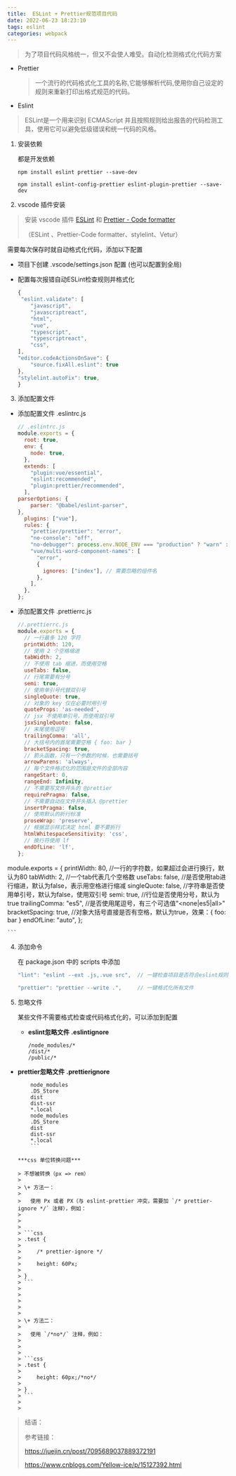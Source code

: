 ```yaml
---
title:  ESLint + Prettier规范项目代码
date: 2022-06-23 18:23:10
tags: eslint
categories: webpack
---
```


> 为了项目代码风格统一，但又不会使人难受。自动化检测格式化代码方案

- Prettier

	> 一个流行的代码格式化工具的名称,它能够解析代码,使用你自己设定的规则来重新打印出格式规范的代码。

	

- Eslint

> ESLint是一个用来识别 ECMAScript 并且按照规则给出报告的代码检测工具，使用它可以避免低级错误和统一代码的风格。

<!--more-->

1. 安装依赖

	都是开发依赖

	```
	npm install eslint prettier --save-dev
	
	npm install eslint-config-prettier eslint-plugin-prettier --save-dev
	```

2. vscode 插件安装

  > 安装 vscode 插件 [ESLint](https://link.juejin.cn/?target=https%3A%2F%2Fmarketplace.visualstudio.com%2Fitems%3FitemName%3Ddbaeumer.vscode-eslint) 和 [Prettier - Code formatter](https://link.juejin.cn/?target=https%3A%2F%2Fmarketplace.visualstudio.com%2Fitems%3FitemName%3Desbenp.prettier-vscode)
  >
  > （ESLint 、Prettier-Code formatter、stylelint、Vetur）

  需要每次保存时就自动格式化代码，添加以下配置

  - 项目下创建 .vscode/settings.json 配置 (也可以配置到全局)

  - 配置每次报错自动ESLint检查规则并格式化

  	```js
  	{
  	 "eslint.validate": [
  	    "javascript",
  	    "javascriptreact",
  	    "html",
  	    "vue",
  	    "typescript",
  	    "typescriptreact",
  	    "css",
  	],
  	"editor.codeActionsOnSave": {
  	    "source.fixAll.eslint": true
  	},
  	"stylelint.autoFix": true,
  	}
  	```

  

3. 添加配置文件

  - 添加配置文件 .eslintrc.js

  	```js
  	// .eslintrc.js
  	module.exports = {
  	  root: true,
  	  env: {
  	    node: true,
  	  },
  	  extends: [
  	    "plugin:vue/essential",
  	    "eslint:recommended",
  	    "plugin:prettier/recommended",
  	  ],
    parserOptions: {
  	    parser: "@babel/eslint-parser",
    },
  	  plugins: ["vue"],
  	  rules: {
  	    "prettier/prettier": "error",
  	    "no-console": "off",
  	    "no-debugger": process.env.NODE_ENV === "production" ? "warn" : "off",
  	    "vue/multi-word-component-names": [
  	      "error",
  	      {
  	        ignores: ["index"], // 需要忽略的组件名
  	      },
  	    ],
  	  },
  	};
  	
  	
  	```
  	
  	

  - 添加配置文件 .prettierrc.js

  	```js
  	//.prettierrc.js
  	module.exports = {
  	  // 一行最多 120 字符
  	  printWidth: 120,
  	  // 使用 2 个空格缩进
  	  tabWidth: 2,
  	  // 不使用 tab 缩进，而使用空格
  	  useTabs: false,
  	  // 行尾需要有分号
  	  semi: true,
  	  // 使用单引号代替双引号
  	  singleQuote: true,
  	  // 对象的 key 仅在必要时用引号
  	  quoteProps: 'as-needed',
  	  // jsx 不使用单引号，而使用双引号
  	  jsxSingleQuote: false,
  	  // 末尾使用逗号
  	  trailingComma: 'all',
  	  // 大括号内的首尾需要空格 { foo: bar }
  	  bracketSpacing: true,
  	  // 箭头函数，只有一个参数的时候，也需要括号
  	  arrowParens: 'always',
  	  // 每个文件格式化的范围是文件的全部内容
  	  rangeStart: 0,
  	  rangeEnd: Infinity,
  	  // 不需要写文件开头的 @prettier
  	  requirePragma: false,
  	  // 不需要自动在文件开头插入 @prettier
  	  insertPragma: false,
  	  // 使用默认的折行标准
  	  proseWrap: 'preserve',
  	  // 根据显示样式决定 html 要不要折行
  	  htmlWhitespaceSensitivity: 'css',
  	  // 换行符使用 lf
  	  endOfLine: 'lf',
  	};
  	
  	
  module.exports = {
  	  printWidth: 80, //一行的字符数，如果超过会进行换行，默认为80
  	  tabWidth: 2, //一个tab代表几个空格数
  	  useTabs: false, //是否使用tab进行缩进，默认为false，表示用空格进行缩减
  	  singleQuote: false, //字符串是否使用单引号，默认为false，使用双引号
  	  semi: true, //行位是否使用分号，默认为true
  	  trailingComma: "es5", //是否使用尾逗号，有三个可选值"<none|es5|all>"
  	  bracketSpacing: true, //对象大括号直接是否有空格，默认为true，效果：{ foo: bar }
  	  endOfLine: "auto",
  	};
  	
  	```
  	
  	

4. 添加命令

	在 package.json 中的 scripts 中添加

	```js
	"lint": "eslint --ext .js,.vue src",  // 一键检查项目是否符合eslint规则
	    
	"prettier": "prettier --write .",     // 一键格式化所有文件
	```

	

5. 忽略文件

	某些文件不需要格式检查或代码格式化的，可以添加到配置

	- **eslint忽略文件**	**.eslintignore**

		```
		/node_modules/*
		/dist/*
		/public/*
		```
		

		
- **prettier忽略文件**  **.prettierignore**
	
	```
		node_modules
		.DS_Store
		dist
		dist-ssr
		*.local
		node_modules
		.DS_Store
		dist
		dist-ssr
		*.local
		```
	
	***css 单位转换问题***
	
	> 不想被转换（px => rem）
	>
	> \+ 方法一：
	>
	>   使用 Px 或者 PX（与 eslint-prettier 冲突，需要加 `/* prettier-ignore */` 注释），例如：
	>
	> 
	>
	> ```css
	> .test {
	> 
	>     /* prettier-ignore */
	> 
	>     height: 60Px;
	> 
	> }
	> ```
	>
	> 
	>
	> 
	>
	> \+ 方法二：
	>
	>   使用 `/*no*/` 注释，例如：
	>
	> 
	>
	> ```css
	> .test {
	> 
	>     height: 60px;/*no*/
	> 
	> }
	> ```
	>
	>  

> 结语：
>
> 参考链接：
>
> https://juejin.cn/post/7095689037889372191
>
> https://www.cnblogs.com/Yellow-ice/p/15127392.html

